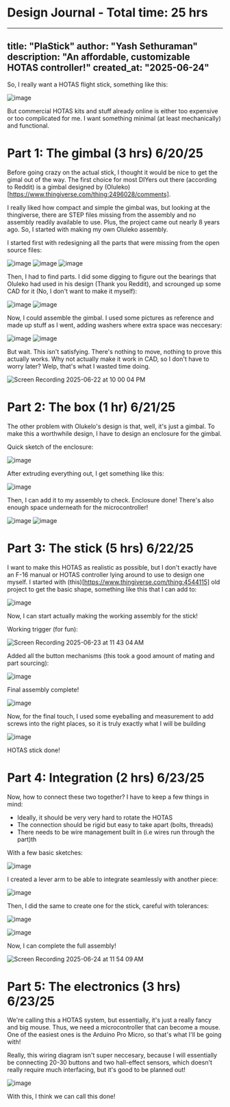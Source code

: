# Design Journal - Total time: 25 hrs

---
title: "PlaStick"
author: "Yash Sethuraman"
description: "An affordable, customizable HOTAS controller!"
created_at: "2025-06-24"
---

So, I really want a HOTAS flight stick, something like this:

![image](https://github.com/user-attachments/assets/b3d32661-1bde-44a2-8c84-264a3f0a83ee)

But commercial HOTAS kits and stuff already online is either too expensive or too complicated for me. I want something minimal (at least mechanically) and functional.

# Part 1: The gimbal (3 hrs) 6/20/25

Before going crazy on the actual stick, I thought it would be nice to get the gimal out of the way. The first choice for most DIYers out there (according to Reddit) is a gimbal designed by (Oluleko)[https://www.thingiverse.com/thing:2496028/comments].

I really liked how compact and simple the gimbal was, but looking at the thingiverse, there are STEP files missing from the assembly and no assembly readily available to use. Plus, the project came out nearly 8 years ago. So, I started with making my own Oluleko assembly. 

I started first with redesigning all the parts that were missing from the open source files:

![image](https://github.com/user-attachments/assets/fa609722-1a9d-4dc2-8dd0-1e82f51cb95f) ![image](https://github.com/user-attachments/assets/4655475a-aff5-4456-9771-13a2cb79dde1) ![image](https://github.com/user-attachments/assets/224fc93c-8e72-484a-a387-41c300c41106)

Then, I had to find parts. I did some digging to figure out the bearings that Oluleko had used in his design (Thank you Reddit), and scrounged up some CAD for it (No, I don't want to make it myself):

![image](https://github.com/user-attachments/assets/90c580e0-c193-4615-8355-aeb541fe35a0) ![image](https://github.com/user-attachments/assets/c7bdb811-e268-4f5f-a989-4239397d00ee)

Now, I could assemble the gimbal. I used some pictures as reference and made up stuff as I went, adding washers where extra space was neccesary:

![image](https://github.com/user-attachments/assets/d4ff2c61-60e1-4791-b779-ede2e6e6cd0e) ![image](https://github.com/user-attachments/assets/8da9320c-6535-4139-a7ff-453a7f38d9bd)

But wait. This isn't satisfying. There's nothing to move, nothing to prove this actually works. Why not actually make it work in CAD, so I don't have to worry later? Welp, that's what I wasted time doing.

![Screen Recording 2025-06-22 at 10 00 04 PM](https://github.com/user-attachments/assets/efaea724-4660-4948-ad7c-04959a51f2ef)

# Part 2: The box (1 hr) 6/21/25

The other problem with Olukelo's design is that, well, it's just a gimbal. To make this a worthwhile design, I have to design an enclosure for the gimbal. 

Quick sketch of the enclosure:

![image](https://github.com/user-attachments/assets/bfb6bd52-d135-4bdd-8d0a-63dd34acff9e)

After extruding everything out, I get something like this:

![image](https://github.com/user-attachments/assets/29858521-1ab0-4029-b560-bfcadbe042ef)

Then, I can add it to my assembly to check. Enclosure done! There's also enough space underneath for the microcontroller!

![image](https://github.com/user-attachments/assets/fdda8427-1979-4a91-a710-1ae91bebc342) ![image](https://github.com/user-attachments/assets/e1c031cf-2f32-4bbf-98ac-ad7cfea5e78e)

# Part 3: The stick (5 hrs) 6/22/25

I want to make this HOTAS as realistic as possible, but I don't exactly have an F-16 manual or HOTAS controller lying around to use to design one myself. I started with (this)[https://www.thingiverse.com/thing:4544115] old project to get the basic shape, something like this that I can add to:

![image](https://github.com/user-attachments/assets/b5e717db-8d99-403d-aa36-bfcb03672117)

Now, I can start actually making the working assembly for the stick!

Working trigger (for fun):

![Screen Recording 2025-06-23 at 11 43 04 AM](https://github.com/user-attachments/assets/03149178-5201-4f3f-90e7-37b9b6ca3487)

Added all the button mechanisms (this took a good amount of mating and part sourcing):

![image](https://github.com/user-attachments/assets/7c7b6a8d-ad74-4a52-a60e-ad486bb8a392)

Final assembly complete!

![image](https://github.com/user-attachments/assets/be48f1fc-3eed-46d5-9dc3-27b8f096dbcd)

Now, for the final touch, I used some eyeballing and measurement to add screws into the right places, so it is truly exactly what I will be building

![image](https://github.com/user-attachments/assets/3da5caf4-e325-41e5-a60d-8b885094bda9)

HOTAS stick done!

# Part 4: Integration (2 hrs) 6/23/25

Now, how to connect these two together? I have to keep a few things in mind:
- Ideally, it should be very very hard to rotate the HOTAS
- The connection should be rigid but easy to take apart (bolts, threads)
- There needs to be wire management built in (i.e wires run through the part)th

With a few basic sketches:

![image](https://github.com/user-attachments/assets/325f0020-ece8-4e16-9c78-1fd66cd858f7)

I created a lever arm to be able to integrate seamlessly with another piece:

![image](https://github.com/user-attachments/assets/c2e57d2f-990a-4805-b21a-fe40344d2680)

Then, I did the same to create one for the stick, careful with tolerances:

![image](https://github.com/user-attachments/assets/d2fd6453-e2a2-468b-87f8-f2bbe8d4d996)

![image](https://github.com/user-attachments/assets/7501e0d7-4973-47e9-95c4-d013abd14ffc)

Now, I can complete the full assembly!

![Screen Recording 2025-06-24 at 11 54 09 AM](https://github.com/user-attachments/assets/44082947-4d69-46e9-ae55-86da6ebb8f54)

# Part 5: The electronics (3 hrs) 6/23/25

We're calling this a HOTAS system, but essentially, it's just a really fancy and big mouse. Thus, we need a microcontroller that can become a mouse. One of the easiest ones is the Arduino Pro Micro, so that's what I'll be going with!

Really, this wiring diagram isn't super neccesary, because I will essentially be connecting 20-30 buttons and two hall-effect sensors, which doesn't really require much interfacing, but it's good to be planned out!

![image](https://github.com/user-attachments/assets/99f70349-d66c-4777-b9bf-df9741edd17d)

With this, I think we can call this done!

